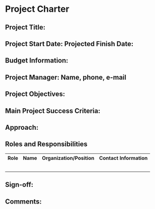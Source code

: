 # Project Charter
## Project Title:
## Project Start Date: Projected Finish Date:
## Budget Information:
## Project Manager: Name, phone, e-mail
## Project Objectives:
## Main Project Success Criteria:
## Approach:
## Roles and Responsibilities
 <table class="table table-dark">
                                      
                          
<tr> 
<th>Role</th>
<th>Name</th>
<th>Organization/Position</th>
<th>Contact Information</th>
</tr>
<tr>
<td></td>
<td></td>
<td></td>
<td></td>
</tr>
<tr>
<td></td>
<td></td>
<td></td>
<td></td>
</tr>
<tr>
<td></td>
<td></td>
<td></td>
<td></td>
</tr>
<tr>
<td></td>
<td></td>
<td></td>
<td></td>
</tr>
<tr>
<td></td>
<td></td>
<td></td>
<td></td>
</tr>
</table>

## Sign-off:

## Comments:

